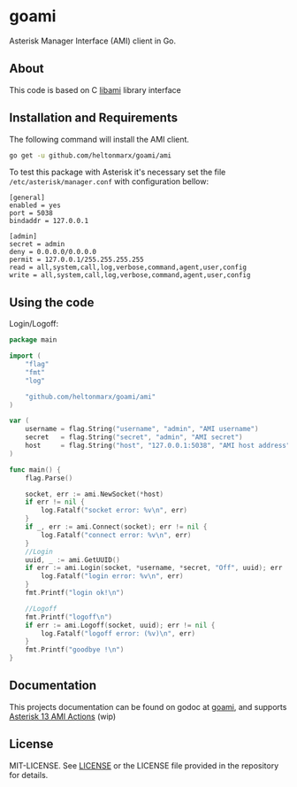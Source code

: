 goami
=====
Asterisk Manager Interface (AMI) client in Go.

## About
This code is based on C [libami](http://sourceforge.net/projects/amsuite/files/libami/) library interface

## Installation and Requirements

The following command will install the AMI client.

```sh
go get -u github.com/heltonmarx/goami/ami
```

To test this package with Asterisk it's necessary set the file `/etc/asterisk/manager.conf` with configuration bellow:

    [general]
    enabled = yes
    port = 5038
    bindaddr = 127.0.0.1

    [admin]
    secret = admin
    deny = 0.0.0.0/0.0.0.0
    permit = 127.0.0.1/255.255.255.255
    read = all,system,call,log,verbose,command,agent,user,config
    write = all,system,call,log,verbose,command,agent,user,config

## Using the code

Login/Logoff:
```Go
package main

import (
	"flag"
	"fmt"
	"log"

	"github.com/heltonmarx/goami/ami"
)

var (
	username = flag.String("username", "admin", "AMI username")
	secret   = flag.String("secret", "admin", "AMI secret")
	host     = flag.String("host", "127.0.0.1:5038", "AMI host address")
)

func main() {
	flag.Parse()

	socket, err := ami.NewSocket(*host)
	if err != nil {
		log.Fatalf("socket error: %v\n", err)
	}
	if _, err := ami.Connect(socket); err != nil {
		log.Fatalf("connect error: %v\n", err)
	}
	//Login
	uuid, _ := ami.GetUUID()
	if err := ami.Login(socket, *username, *secret, "Off", uuid); err != nil {
		log.Fatalf("login error: %v\n", err)
	}
	fmt.Printf("login ok!\n")

	//Logoff
	fmt.Printf("logoff\n")
	if err := ami.Logoff(socket, uuid); err != nil {
		log.Fatalf("logoff error: (%v)\n", err)
	}
	fmt.Printf("goodbye !\n")
}
```

## Documentation

This projects documentation can be found on godoc at [goami](http://godoc.org/github.com/heltonmarx/goami/ami),
and supports [Asterisk 13 AMI Actions](https://wiki.asterisk.org/wiki/display/AST/Asterisk+13+AMI+Actions) (wip)


## License

MIT-LICENSE. See [LICENSE](https://github.com/heltonmarx/goami/blob/master/LICENSE)
or the LICENSE file provided in the repository for details.

